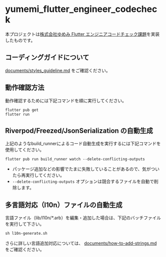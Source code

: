 # yumemi_flutter_engineer_codecheck

本プロジェクトは[株式会社ゆめみ Flutter エンジニアコードチェック課題](https://github.com/yumemi-inc/flutter-engineer-codecheck)を実装したものです。

## コーディングガイドについて

[documents/styles_guideline.md](documents/styles_guideline.md) をご確認ください。

## 動作確認方法

動作確認するためには下記コマンドを順に実行してください。

```terminal
flutter pub get
flutter run
```

## Riverpod/Freezed/JsonSerialization の自動生成

上記のようなbuild_runnerによるコード自動生成を実行するには下記コマンドを使用してください。

```terminal
flutter pub run build_runner watch --delete-conflicting-outputs
```

- パッケージ追加などの影響でたまに失敗していることがあるので、気がついたら再実行してください。
- `--delete-conflicting-outputs` オプションは競合するファイルを自動で削除します。

## 多言語対応（l10n）ファイルの自動生成

言語ファイル（lib/l10n/*.arb）を編集・追加した場合は、下記のバッチファイルを実行して下さい。

```shell
sh l10n-generate.sh
```

さらに詳しい言語追加対応については、 [documents/how-to-add-strings.md](documents/how-to-add-strings.md) をご確認ください。
